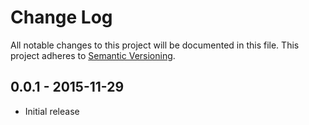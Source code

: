 # Change Log

All notable changes to this project will be documented in this file.
This project adheres to [Semantic Versioning](http://semver.org/).

## 0.0.1 - 2015-11-29

- Initial release
